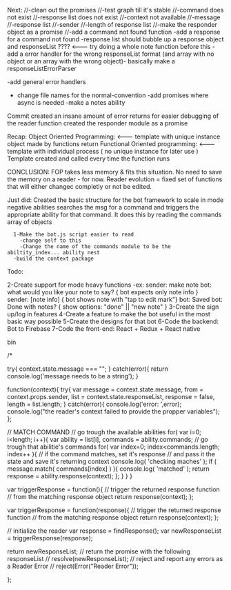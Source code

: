 Next:
  //-clean out the promises
  //-test graph till it's stable
    //-command does not exist
    //-response list does not exist
    //-context not available
      //-message
      //-response list
      //-sender
      //-length of response list
  //-make the responder object as a promise
  //-add a command not found function
  -add a response for a command not found
  -response list should bubble up a response object and responseList ???? <--- try doing a whole note function before this
  -add a error handler for the wrong responseList format (and array with no object or an array with the wrong object)- basically make a responseListErrorParser

  -add general error handlers
  - change file names for the normal-convention
  -add promises where async is needed
  -make a notes ability



Commit
created an insane amount of error returns for easier debugging of the reader function
created the responder module as a promise





Recap:
Object Oriented Programming:  <--- template with unique instance
object made by functions return
Functional Oriented programming: <--- template with individual process ( no unique instance for later use )
Template created and called every time the function runs

CONCLUSION:
FOP takes less memory & fits this situation. No need to save the memory on a reader - for now.
Reader evolution = fixed set of functions that will either changec completly or not be edited.


Just did:
  Created the basic structure for the bot framework to scale in mode negative abilities
    searches the msg for a command and triggers the appropriate ability for that command.
      It does this by reading the commands array of objects


      1-Make the bot.js script easier to read
        -change self to this
        -Change the name of the commands module to be the abiltity_index... ability nest
      -build the context package

Todo:

  2-Create support for mode heavy functions
    -ex: sender: make note
         bot: what would you like your note to say?
         { bot expects only note info }  
         sender: [note info]
         { bot shows note with "tap to edit mark"}
         bot: Saved
         bot: Done with notes?
         { show options: "done" || "new note" }
  3-Create the sign up/log in features
  4-Create a feature to make the bot useful in the most basic way possible
  5-Create the designs for that bot
  6-Code the backend:
      Bot to Firebase
  7-Code the front-end:
      React + Redux + React native




bin


/*

try{
  context.state.message === "";
} catch(error){ return console.log('message needs to be a string'); }

  function(context){
  try{
    var message = context.state.message,
          from = context.props.sender,
          list = context.state.responseList,
          response = false,
          length = list.length;
  } catch(error){
    console.log('error: ',error);
    console.log("the reader's context failed to provide the propper variables");
  };




  // MATCH COMMAND
  // go trough the available abilities
  for( var i=0; i<length; i++){
    var ability = list[i],
      commands = ability.commands;
    // go trough that abilitie's commands
    for( var index=0; index<commands.length; index++ ){
      // if the command matches, set it's response
      // and pass it the state and save it's returning context
      console.log( 'checking maches' );
      if ( message.match( commands[index] ) ){
          console.log( 'matched' );
          return response = ability.response(context);
      };
    }
  }
}


var triggerResponse = function(){
  // trigger the returned response function
  // from the matching response object
    return response(context);
};



var triggerResponse = function(response){
  // trigger the returned response function
  // from the matching response object
    return response(context);
};

// initialize the reader
var response = findResponse();
var newResponseList = triggerResponse(response);

return newResponseList;
// return the promise with the following responseList
//  resolve(newResponseList);
// reject and report any errors as a Reader Error
//  reject(Error("Reader Error"));


};
